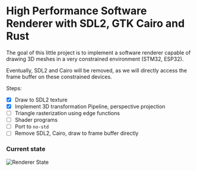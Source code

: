 # High Performance Software Renderer with SDL2, GTK Cairo and Rust

The goal of this little project is to implement a software renderer capable of drawing 3D
meshes in a very constrained environment (STM32, ESP32).

Eventually, SDL2 and Cairo will be removed, as we will directly access the frame buffer on these constrained devices.

Steps:
- [x] Draw to SDL2 texture
- [x] Implement 3D transformation Pipeline, perspective projection
- [ ]  Triangle rasterization using edge functions
- [ ]  Shader programs
- [ ]  Port to `no-std`
- [ ]  Remove SDL2, Cairo, draw to frame buffer directly

### Current state
![Renderer State](https://drive.google.com/uc?id=1IYrtD8lfHR6xknQrJGbthWuuXUNjnPZk)
